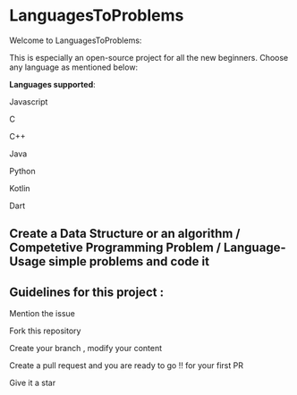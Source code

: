 # LanguagesToProblems
Welcome to LanguagesToProblems:

This is especially an open-source project for all the new beginners.
Choose any language  as mentioned below:

<b>Languages supported</b>:

Javascript

C

C++

Java

Python

Kotlin

Dart

## Create a Data Structure or an algorithm / Competetive Programming Problem / Language- Usage simple problems and code it

## Guidelines for this project :

Mention the issue

Fork this repository 

Create your branch , modify your content

Create a pull request and you are ready to go !! for your first PR

Give it a star


